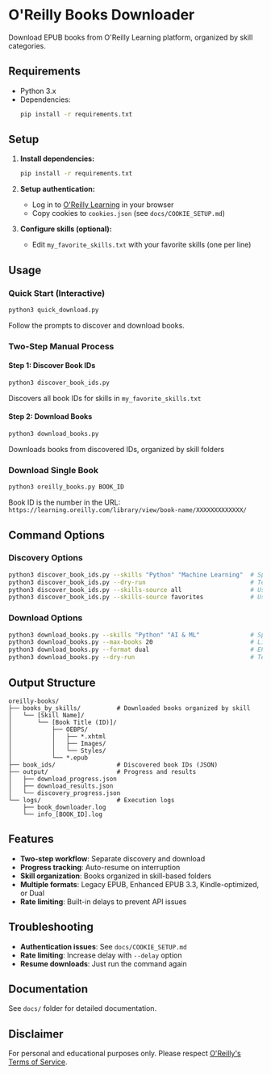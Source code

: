 # O'Reilly Books Downloader

Download EPUB books from O'Reilly Learning platform, organized by skill categories.

## Requirements

- Python 3.x
- Dependencies:
  ```bash
  pip install -r requirements.txt
  ```

## Setup

1. **Install dependencies:**
   ```bash
   pip install -r requirements.txt
   ```

2. **Setup authentication:**
   - Log in to [O'Reilly Learning](https://learning.oreilly.com) in your browser
   - Copy cookies to `cookies.json` (see `docs/COOKIE_SETUP.md`)

3. **Configure skills (optional):**
   - Edit `my_favorite_skills.txt` with your favorite skills (one per line)

## Usage

### Quick Start (Interactive)
```bash
python3 quick_download.py
```
Follow the prompts to discover and download books.

### Two-Step Manual Process

#### Step 1: Discover Book IDs
```bash
python3 discover_book_ids.py
```
Discovers all book IDs for skills in `my_favorite_skills.txt`

#### Step 2: Download Books
```bash
python3 download_books.py
```
Downloads books from discovered IDs, organized by skill folders

### Download Single Book
```bash
python3 oreilly_books.py BOOK_ID
```
Book ID is the number in the URL: `https://learning.oreilly.com/library/view/book-name/XXXXXXXXXXXXX/`

## Command Options

### Discovery Options
```bash
python3 discover_book_ids.py --skills "Python" "Machine Learning"  # Specific skills
python3 discover_book_ids.py --dry-run                             # Test run
python3 discover_book_ids.py --skills-source all                   # Use skills/output/all_skills_organized.json
python3 discover_book_ids.py --skills-source favorites             # Use skills/output/favorite_skills_organized.json
```

### Download Options
```bash
python3 download_books.py --skills "Python" "AI & ML"              # Specific skills
python3 download_books.py --max-books 20                           # Limit per skill
python3 download_books.py --format dual                            # EPUB format (legacy/enhanced/kindle/dual)
python3 download_books.py --dry-run                                # Test run
```

## Output Structure

```
oreilly-books/
├── books_by_skills/          # Downloaded books organized by skill
│   └── [Skill Name]/
│       └── [Book Title (ID)]/
│           ├── OEBPS/
│           │   ├── *.xhtml
│           │   ├── Images/
│           │   └── Styles/
│           └── *.epub
├── book_ids/                 # Discovered book IDs (JSON)
├── output/                   # Progress and results
│   ├── download_progress.json
│   ├── download_results.json
│   └── discovery_progress.json
└── logs/                     # Execution logs
    ├── book_downloader.log
    └── info_[BOOK_ID].log
```

## Features

- **Two-step workflow**: Separate discovery and download
- **Progress tracking**: Auto-resume on interruption
- **Skill organization**: Books organized in skill-based folders
- **Multiple formats**: Legacy EPUB, Enhanced EPUB 3.3, Kindle-optimized, or Dual
- **Rate limiting**: Built-in delays to prevent API issues

## Troubleshooting

- **Authentication issues**: See `docs/COOKIE_SETUP.md`
- **Rate limiting**: Increase delay with `--delay` option
- **Resume downloads**: Just run the command again

## Documentation

See `docs/` folder for detailed documentation.

## Disclaimer

For personal and educational purposes only. Please respect [O'Reilly's Terms of Service](https://learning.oreilly.com/terms/).
